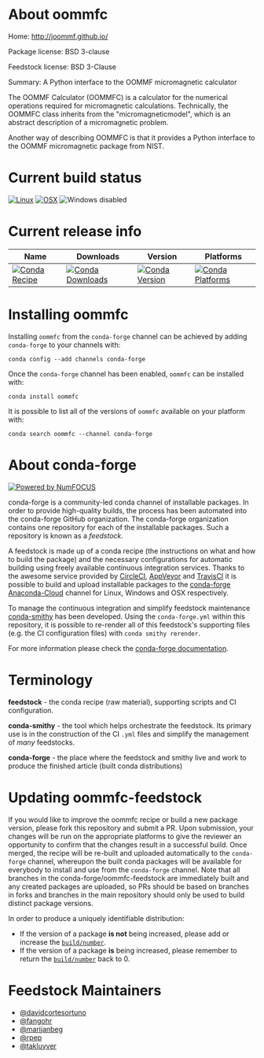 <!--
# -*- mode: jinja -*-
-->

About oommfc
============

Home: http://joommf.github.io/

Package license: BSD 3-clause

Feedstock license: BSD 3-Clause

Summary: A Python interface to the OOMMF micromagnetic calculator

The OOMMF Calculator (OOMMFC) is a calculator for the numerical
operations required for micromagnetic calculations. Technically,
the OOMMFC class inherits from the "micromagneticmodel", which is
an abstract description of a micromagnetic problem.

Another way of describing OOMMFC is that it provides a Python
interface to the OOMMF micromagnetic package from NIST.


Current build status
====================

[![Linux](https://img.shields.io/circleci/project/github/conda-forge/oommfc-feedstock/master.svg?label=Linux)](https://circleci.com/gh/conda-forge/oommfc-feedstock)
[![OSX](https://img.shields.io/travis/conda-forge/oommfc-feedstock/master.svg?label=macOS)](https://travis-ci.org/conda-forge/oommfc-feedstock)
![Windows disabled](https://img.shields.io/badge/Windows-disabled-lightgrey.svg)

Current release info
====================

| Name | Downloads | Version | Platforms |
| --- | --- | --- | --- |
| [![Conda Recipe](https://img.shields.io/badge/recipe-oommfc-green.svg)](https://anaconda.org/conda-forge/oommfc) | [![Conda Downloads](https://img.shields.io/conda/dn/conda-forge/oommfc.svg)](https://anaconda.org/conda-forge/oommfc) | [![Conda Version](https://img.shields.io/conda/vn/conda-forge/oommfc.svg)](https://anaconda.org/conda-forge/oommfc) | [![Conda Platforms](https://img.shields.io/conda/pn/conda-forge/oommfc.svg)](https://anaconda.org/conda-forge/oommfc) |

Installing oommfc
=================

Installing `oommfc` from the `conda-forge` channel can be achieved by adding `conda-forge` to your channels with:

```
conda config --add channels conda-forge
```

Once the `conda-forge` channel has been enabled, `oommfc` can be installed with:

```
conda install oommfc
```

It is possible to list all of the versions of `oommfc` available on your platform with:

```
conda search oommfc --channel conda-forge
```


About conda-forge
=================

[![Powered by NumFOCUS](https://img.shields.io/badge/powered%20by-NumFOCUS-orange.svg?style=flat&colorA=E1523D&colorB=007D8A)](http://numfocus.org)

conda-forge is a community-led conda channel of installable packages.
In order to provide high-quality builds, the process has been automated into the
conda-forge GitHub organization. The conda-forge organization contains one repository
for each of the installable packages. Such a repository is known as a *feedstock*.

A feedstock is made up of a conda recipe (the instructions on what and how to build
the package) and the necessary configurations for automatic building using freely
available continuous integration services. Thanks to the awesome service provided by
[CircleCI](https://circleci.com/), [AppVeyor](https://www.appveyor.com/)
and [TravisCI](https://travis-ci.org/) it is possible to build and upload installable
packages to the [conda-forge](https://anaconda.org/conda-forge)
[Anaconda-Cloud](https://anaconda.org/) channel for Linux, Windows and OSX respectively.

To manage the continuous integration and simplify feedstock maintenance
[conda-smithy](https://github.com/conda-forge/conda-smithy) has been developed.
Using the ``conda-forge.yml`` within this repository, it is possible to re-render all of
this feedstock's supporting files (e.g. the CI configuration files) with ``conda smithy rerender``.

For more information please check the [conda-forge documentation](https://conda-forge.org/docs/).

Terminology
===========

**feedstock** - the conda recipe (raw material), supporting scripts and CI configuration.

**conda-smithy** - the tool which helps orchestrate the feedstock.
                   Its primary use is in the construction of the CI ``.yml`` files
                   and simplify the management of *many* feedstocks.

**conda-forge** - the place where the feedstock and smithy live and work to
                  produce the finished article (built conda distributions)


Updating oommfc-feedstock
=========================

If you would like to improve the oommfc recipe or build a new
package version, please fork this repository and submit a PR. Upon submission,
your changes will be run on the appropriate platforms to give the reviewer an
opportunity to confirm that the changes result in a successful build. Once
merged, the recipe will be re-built and uploaded automatically to the
`conda-forge` channel, whereupon the built conda packages will be available for
everybody to install and use from the `conda-forge` channel.
Note that all branches in the conda-forge/oommfc-feedstock are
immediately built and any created packages are uploaded, so PRs should be based
on branches in forks and branches in the main repository should only be used to
build distinct package versions.

In order to produce a uniquely identifiable distribution:
 * If the version of a package **is not** being increased, please add or increase
   the [``build/number``](https://conda.io/docs/user-guide/tasks/build-packages/define-metadata.html#build-number-and-string).
 * If the version of a package **is** being increased, please remember to return
   the [``build/number``](https://conda.io/docs/user-guide/tasks/build-packages/define-metadata.html#build-number-and-string)
   back to 0.

Feedstock Maintainers
=====================

* [@davidcortesortuno](https://github.com/davidcortesortuno/)
* [@fangohr](https://github.com/fangohr/)
* [@marijanbeg](https://github.com/marijanbeg/)
* [@rpep](https://github.com/rpep/)
* [@takluyver](https://github.com/takluyver/)

